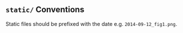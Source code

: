 ## `static/` Conventions ##
Static files should be prefixed with the date
e.g. `2014-09-12_fig1.png`.
